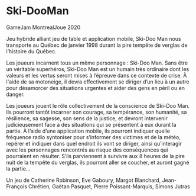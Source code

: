 # Ski-DooMan
GameJam MontrealJoue 2020


Jeu hybride alliant jeu de table et application mobile, Ski-Doo Man nous transporte au Québec de janvier 1998 durant la pire tempête de verglas de l’histoire du Québec. 

Les joueurs incarnent tous un même personnage : Ski-Doo Man. Sans être un
véritable superhéros, Ski-Doo Man est un humain très ordinaire dont les valeurs et
les vertus seront mises à l’épreuve dans ce contexte de crise. À l'aide de sa
motoneige, il devra effectivement se diriger d’un lieu à un autre pour désamorcer des
situations urgentes et aider des gens en péril ou en danger.

Les joueurs jouent le rôle collectivement de la conscience de Ski-Doo Man. Ils
pourront tantôt incarner son courage, sa tempérance, son humanité, sa
résilience, sa sagesse, son sens de la justice, et devront intervenir judicieusement
face à des situations qui se présentent à eux durant la partie. À l’aide d’une
application mobile, ils pourront indiquer quelle fréquence radio syntoniser pour
s’informer des victimes et de la météo, repérer et indiquer dans quel endroit ils vont
se diriger, ainsi qu’interagir avec les personnages rencontrés au risque des
conséquences qui pourraient en résulter. S’ils parviennent à survivre aux 8 heures de la pire nuit de la tempête du verglas, ils pourront aller se coucher, et auront gagné la partie...

Un jeu de Catherine Robinson, Eve Gaboury, Margot Blanchard, Jean-François Chrétien, Gaëtan Pasquet, Pierre Poissant-Marquis, Simons Jutras



